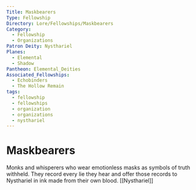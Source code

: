 ```yaml
---
Title: Maskbearers
Type: Fellowship
Directory: Lore/Fellowships/Maskbearers
Category:
  - Fellowship
  - Organizations
Patron Deity: Nysthariel
Planes:
  - Elemental
  - Shadow
Pantheon: Elemental_Deities
Associated_Fellowships:
  - Echobinders
  - The Hollow Remain
tags:
  - fellowship
  - fellowships
  - organization
  - organizations
  - nysthariel
---
```


# Maskbearers


Monks and whisperers who wear emotionless masks as symbols of truth withheld. They record every lie they hear and offer those records to Nysthariel in ink made from their own blood.
[[Nysthariel]]
